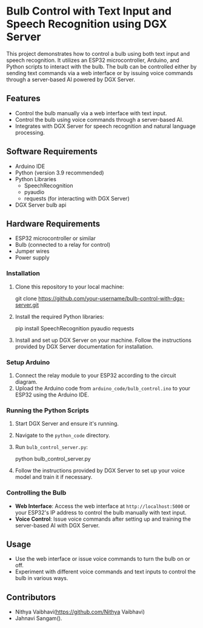 # Bulb Control with Text Input and Speech Recognition using DGX Server

This project demonstrates how to control a bulb using both text input and speech recognition. It utilizes an ESP32 microcontroller, Arduino, and Python scripts to interact with the bulb. The bulb can be controlled either by sending text commands via a web interface or by issuing voice commands through a server-based AI powered by DGX Server.

## Features

- Control the bulb manually via a web interface with text input.
- Control the bulb using voice commands through a server-based AI.
- Integrates with DGX Server for speech recognition and natural language processing.

## Software Requirements

- Arduino IDE
- Python (version 3.9 recommended)
- Python Libraries
  - SpeechRecognition
  - pyaudio
  - requests (for interacting with DGX Server)
- DGX Server bulb api

## Hardware Requirements

- ESP32 microcontroller or similar
- Bulb (connected to a relay for control)
- Jumper wires
- Power supply

### Installation

1. Clone this repository to your local machine:

      git clone https://github.com/your-username/bulb-control-with-dgx-server.git
 

2. Install the required Python libraries:

      pip install SpeechRecognition pyaudio requests
   

3. Install and set up DGX Server on your machine. Follow the instructions provided by DGX Server documentation for installation.

### Setup Arduino

1. Connect the relay module to your ESP32 according to the circuit diagram.
2. Upload the Arduino code from `arduino_code/bulb_control.ino` to your ESP32 using the Arduino IDE.

### Running the Python Scripts

1. Start DGX Server and ensure it's running.
2. Navigate to the `python_code` directory.
3. Run `bulb_control_server.py`:

     python bulb_control_server.py
 

4. Follow the instructions provided by DGX Server to set up your voice model and train it if necessary.

### Controlling the Bulb

- **Web Interface**: Access the web interface at `http://localhost:5000` or your ESP32's IP address to control the bulb manually with text input.
- **Voice Control**: Issue voice commands after setting up and training the server-based AI with DGX Server.

## Usage

- Use the web interface or issue voice commands to turn the bulb on or off.
- Experiment with different voice commands and text inputs to control the bulb in various ways.

## Contributors

- Nithya Vaibhavi(https://github.com/Nithya Vaibhavi)
- Jahnavi Sangam().
